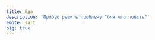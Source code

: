 ```yaml
---
title: Еда
description: 'Пробую решить проблему "бля что поесть"'
emote: salt
big: true
---
```


<div class="core-col">
  <article-heading :page="pages.breakfast" :preview="true"></article-heading>
  <article-heading :page="pages.mendel" :preview="true"></article-heading>
  <article-heading :page="pages.delivery" :preview="true"></article-heading>
</div>
